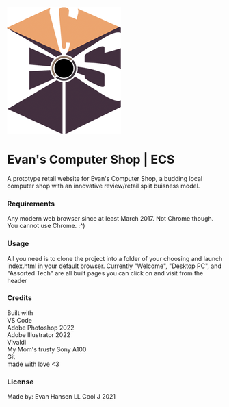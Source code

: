 <img src="images/ECS_logo_smol.png">

<h1> Evan's Computer Shop | ECS </h1>

A prototype retail website for Evan's Computer Shop, a budding local computer shop with an innovative review/retail split buisness model.

### Requirements

Any modern web browser since at least March 2017. Not Chrome though. You cannot use Chrome. :^) 

### Usage
All you need is to clone the project into a folder of your choosing and launch index.html in your default browser. Currently "Welcome", "Desktop PC", and "Assorted Tech" are all built pages you can click on and visit from the header 

### Credits

Built with
<br>
VS Code
<br>
Adobe Photoshop 2022
<br>
Adobe Illustrator 2022
<br>
Vivaldi
<br>
My Mom's trusty Sony A100
<br>
Git
<br>
made with love <3

### License 
Made by: Evan Hansen
LL Cool J 2021
